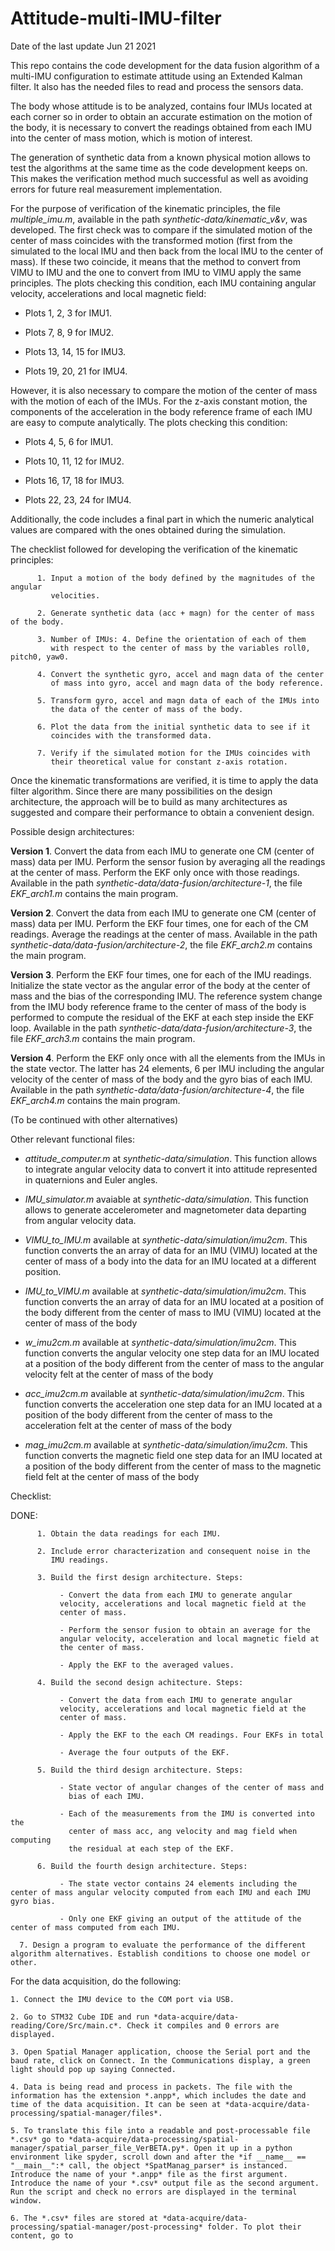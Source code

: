 # Attitude-multi-IMU-filter
Date of the last update Jun 21 2021

This repo contains the code development for the data fusion algorithm of a multi-IMU configuration to estimate attitude using an Extended Kalman filter. It also has the needed files to read and process the sensors data.

The body whose attitude is to be analyzed, contains four IMUs located at each corner so in order to obtain an accurate estimation on the motion of the body, it is necessary to convert the readings obtained from each IMU into the center of mass motion, which is motion of interest.

The generation of synthetic data from a known physical motion allows to test the algorithms at the same time as the code development keeps on. This makes the verification method much successful as well as avoiding errors for future real measurement implementation.

For the purpose of verification of the kinematic principles, the file *multiple_imu.m*, available in the path *synthetic-data/kinematic_v&v*, was developed. 
The first check was to compare if the simulated motion of the center of mass coincides with the transformed motion (first from the simulated to the local IMU and then back from the local IMU to the center of mass). If these two coincide, it means that the method to convert from VIMU to IMU and the one to convert from IMU to VIMU apply the same principles.
The plots checking this condition, each IMU containing angular velocity, accelerations and local magnetic field:

- Plots 1, 2, 3 for IMU1.

- Plots 7, 8, 9 for IMU2.

- Plots 13, 14, 15 for IMU3.

- Plots 19, 20, 21 for IMU4.

However, it is also necessary to compare the motion of the center of mass with the motion of each of the IMUs. For the z-axis constant motion, the components of the acceleration in the body reference frame of each IMU are easy to compute analytically.
The plots checking this condition:

- Plots 4, 5, 6 for IMU1.

- Plots 10, 11, 12 for IMU2.

- Plots 16, 17, 18 for IMU3.

- Plots 22, 23, 24 for IMU4.

Additionally, the code includes a final part in which the numeric analytical values are compared with the ones obtained during the simulation.

The checklist followed for developing the verification of the kinematic principles:

          1. Input a motion of the body defined by the magnitudes of the angular
             velocities.

          2. Generate synthetic data (acc + magn) for the center of mass of the body.

          3. Number of IMUs: 4. Define the orientation of each of them 
             with respect to the center of mass by the variables roll0, pitch0, yaw0.

          4. Convert the synthetic gyro, accel and magn data of the center
             of mass into gyro, accel and magn data of the body reference.

          5. Transform gyro, accel and magn data of each of the IMUs into
             the data of the center of mass of the body.

          6. Plot the data from the initial synthetic data to see if it
             coincides with the transformed data.

          7. Verify if the simulated motion for the IMUs coincides with
             their theoretical value for constant z-axis rotation.


Once the kinematic transformations are verified, it is time to apply the data filter algorithm. Since there are many possibilities on the design architecture, the approach will be to build as many architectures as suggested and compare their performance to obtain a convenient design.

Possible design architectures:

**Version 1**. Convert the data from each IMU to generate one CM (center of mass) data per IMU.
    Perform the sensor fusion by averaging all the readings at the center
    of mass. Perform the EKF only once with those readings. Available in the path *synthetic-data/data-fusion/architecture-1*, the file *EKF_arch1.m* contains the main program.

**Version 2**. Convert the data from each IMU to generate one CM (center of mass) data per IMU.
    Perform the EKF four times, one for each of the CM readings. Average the readings at the center of mass. Available in the path *synthetic-data/data-fusion/architecture-2*, the file *EKF_arch2.m* contains the main program.

**Version 3**. Perform the EKF four times, one for each of the IMU readings. Initialize the state vector as the angular error of the body at the center of mass and the bias of the corresponding IMU.
    The reference system change from the IMU body reference frame to the center of mass of the body is performed to compute the residual of the EKF at each step inside the EKF loop.
    Available in the path *synthetic-data/data-fusion/architecture-3*, the file *EKF_arch3.m* contains the main program.

**Version 4**. Perform the EKF only once with all the elements from the IMUs in the state vector. The latter has 24 elements, 6 per IMU including the angular velocity of the center of mass of the body and the gyro bias of each IMU. 
    Available in the path *synthetic-data/data-fusion/architecture-4*, the file *EKF_arch4.m* contains the main program.

 (To be continued with other alternatives)


Other relevant functional files:
- *attitude_computer.m* at *synthetic-data/simulation*. This function allows to integrate angular velocity data to convert it into attitude represented in quaternions and Euler angles.

- *IMU_simulator.m* avaiable at *synthetic-data/simulation*. This function allows to generate accelerometer and magnetometer data departing from angular velocity data.
    
- *VIMU_to_IMU.m* available at *synthetic-data/simulation/imu2cm*. This function converts the an array of data for an IMU (VIMU) located at the center of mass of a body into the data for an IMU located at a different position.
    
- *IMU_to_VIMU.m* available at *synthetic-data/simulation/imu2cm*. This function converts the an array of data for an IMU located at a position of the body different from the center of mass to IMU (VIMU) located at the center of mass of the body
    
- *w_imu2cm.m* available at *synthetic-data/simulation/imu2cm*. This function converts the angular velocity one step data for an IMU located at a position of the body different from the center of mass to the angular velocity felt at the center of mass of the body
    
- *acc_imu2cm.m* available at *synthetic-data/simulation/imu2cm*. This function converts the acceleration one step data for an IMU located at a position of the body different from the center of mass to the acceleration felt at the center of mass of the body
    
- *mag_imu2cm.m* available at *synthetic-data/simulation/imu2cm*. This function converts the magnetic field one step data for an IMU located at a position of the body different from the center of mass to the magnetic field felt at the center of mass of the body


Checklist:

 DONE:

          1. Obtain the data readings for each IMU.
           
          2. Include error characterization and consequent noise in the
             IMU readings.

          3. Build the first design architecture. Steps:

               - Convert the data from each IMU to generate angular
               velocity, accelerations and local magnetic field at the
               center of mass.

               - Perform the sensor fusion to obtain an average for the
               angular velocity, acceleration and local magnetic field at
               the center of mass.

               - Apply the EKF to the averaged values.

          4. Build the second design achitecture. Steps:

               - Convert the data from each IMU to generate angular
               velocity, accelerations and local magnetic field at the
               center of mass.

               - Apply the EKF to the each CM readings. Four EKFs in total

               - Average the four outputs of the EKF.
          
          5. Build the third design architecture. Steps:
                
               - State vector of angular changes of the center of mass and 
                 bias of each IMU.

               - Each of the measurements from the IMU is converted into the 
                 center of mass acc, ang velocity and mag field when computing
                 the residual at each step of the EKF.
        
          6. Build the fourth design architecture. Steps:
       
               - The state vector contains 24 elements including the center of mass angular velocity computed from each IMU and each IMU gyro bias.

               - Only one EKF giving an output of the attitude of the center of mass computed from each IMU.

	  7. Design a program to evaluate the performance of the different algorithm alternatives. Establish conditions to choose one model or other.


 For the data acquisition, do the following:

	1. Connect the IMU device to the COM port via USB.

	2. Go to STM32 Cube IDE and run *data-acquire/data-reading/Core/Src/main.c*. Check it compiles and 0 errors are displayed.

	3. Open Spatial Manager application, choose the Serial port and the baud rate, click on Connect. In the Communications display, a green light should pop up saying Connected.
	
	4. Data is being read and process in packets. The file with the information has the extension *.anpp*, which includes the date and time of the data acquisition. It can be seen at *data-acquire/data-processing/spatial-manager/files*.

	5. To translate this file into a readable and post-processable file *.csv* go to *data-acquire/data-processing/spatial-manager/spatial_parser_file_VerBETA.py*. Open it up in a python environment like spyder, scroll down and after the *if __name__ == "__main__":* call, the object *SpatManag_parser* is instanced. Introduce the name of your *.anpp* file as the first argument. Introduce the name of your *.csv* output file as the second argument. Run the script and check no errors are displayed in the terminal window.

	6. The *.csv* files are stored at *data-acquire/data-processing/spatial-manager/post-processing* folder. To plot their content, go to 